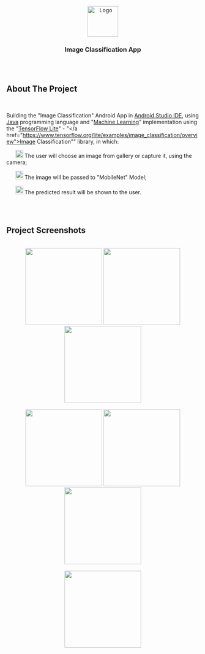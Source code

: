
  
<!-- PROJECT LOGO -->
<br />

<div align="center">
  <a href="https://github.com/chivumarius/ImageClassification">
    <img src="https://i.imgur.com/iASFPgk.jpg" alt="Logo" width="80" height="80">
  </a>

  <h3 align="center">Image Classification App</h3>

</div>

<br />
<br />



<!-- ABOUT THE PROJECT -->
## About The Project





<p> 
  &nbsp;

  Building the "Image Classification" Android App  in <a href="https://developer.android.com/studio">Android Studio IDE</a>, 
 using <a href="https://docs.oracle.com/javase/8/docs/technotes/guides/language/index.html">Java</a> programming language and "<a href="https://www.tensorflow.org/">Machine Learning</a>" implementation 
 using the "<a href="https://www.tensorflow.org/lite">TensorFlow Lite</a>" - "</a href="https://www.tensorflow.org/lite/examples/image_classification/overview">Image Classification</a>"" library, in which:

<p>
    &nbsp; &nbsp; &nbsp;
    <img src="https://as2.ftcdn.net/jpg/05/42/97/29/220_F_542972988_Kac2KtduaIqGaY4oK7pzdegfiEDEcpYu.jpg" alt="tick" width="20" height="20"> The user will choose an image from gallery or capture it, using the camera;

</p>



<p>

  &nbsp; &nbsp; &nbsp;
  <img src="https://as2.ftcdn.net/jpg/05/42/97/29/220_F_542972988_Kac2KtduaIqGaY4oK7pzdegfiEDEcpYu.jpg" alt="tick" width="20" height="22"> The image will be passed to "MobileNet" Model;


 </p>


<p>
  &nbsp; &nbsp; &nbsp;
  <img src="https://as2.ftcdn.net/jpg/05/42/97/29/220_F_542972988_Kac2KtduaIqGaY4oK7pzdegfiEDEcpYu.jpg" alt="tick" width="20" height="22"> The predicted result will be shown to the user.


</p>




<br />
<br />





<!-- ABOUT THE PROJECT -->
## Project Screenshots

<br />

  <div align="center">  
    <img src="https://i.imgur.com/CEu3nU7.jpg" width="200"> 
    <img src="https://i.imgur.com/ORYUTnc.jpg" width="200"> 
    <img src="https://i.imgur.com/eBEXmGu.jpg" width="200">   
  </div>

  <br />

 <div align="center">  
    <img src="https://i.imgur.com/KUzoR8y.jpg" width="200"> 
    <img src="https://i.imgur.com/ooLYVej.jpg" width="200"> 
    <img src="https://i.imgur.com/dz9CaHa.jpg" width="200">   
  </div>

  <br />



  <div align="center">  
    <img src="https://i.imgur.com/By6xnHw.jpg" width="200"> 
  </div>

